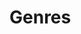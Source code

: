 # Genres
<div class="pieChart" data-url="data/genrePercentages.json" style="width: 900px; height: 500px;"></div>